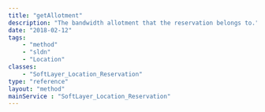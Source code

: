 ```yaml
---
title: "getAllotment"
description: "The bandwidth allotment that the reservation belongs to."
date: "2018-02-12"
tags:
    - "method"
    - "sldn"
    - "Location"
classes:
    - "SoftLayer_Location_Reservation"
type: "reference"
layout: "method"
mainService : "SoftLayer_Location_Reservation"
---
```

